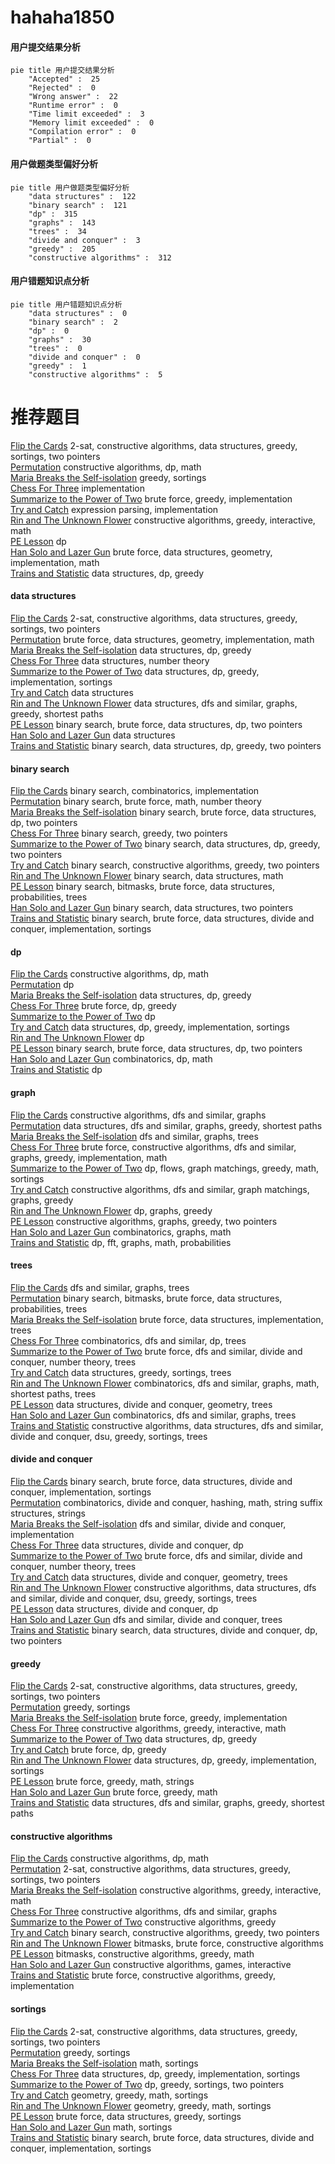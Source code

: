 # hahaha1850
<!-- tabs:start -->
#### **用户提交结果分析**

```mermaid
pie title 用户提交结果分析
    "Accepted" :  25
    "Rejected" :  0
    "Wrong answer" :  22
    "Runtime error" :  0
    "Time limit exceeded" :  3
    "Memory limit exceeded" :  0
    "Compilation error" :  0
    "Partial" :  0
```
#### **用户做题类型偏好分析**

```mermaid
pie title 用户做题类型偏好分析
    "data structures" :  122
    "binary search" :  121
    "dp" :  315
    "graphs" :  143
    "trees" :  34
    "divide and conquer" :  3
    "greedy" :  205
    "constructive algorithms" :  312
```
#### **用户错题知识点分析**

```mermaid
pie title 用户错题知识点分析
    "data structures" :  0
    "binary search" :  2
    "dp" :  0
    "graphs" :  30
    "trees" :  0
    "divide and conquer" :  0
    "greedy" :  1
    "constructive algorithms" :  5
```
<!-- tabs:end -->
# 推荐题目
[Flip the Cards](http://codeforces.com/problemset/problem/1503/D)		2-sat,
                        constructive algorithms,
                        data structures,
                        greedy,
                        sortings,
                        two pointers		  
[Permutation](http://codeforces.com/problemset/problem/359/B)		constructive algorithms,
                        dp,
                        math		  
[Maria Breaks the Self-isolation](http://codeforces.com/problemset/problem/1358/B)		greedy,
                        sortings		  
[Chess For Three](http://codeforces.com/problemset/problem/893/A)		implementation		  
[Summarize to the Power of Two](http://codeforces.com/problemset/problem/1005/C)		brute force,
                        greedy,
                        implementation		  
[Try and Catch](http://codeforces.com/problemset/problem/195/C)		expression parsing,
                        implementation		  
[Rin and The Unknown Flower](http://codeforces.com/problemset/problem/1292/E)		constructive algorithms,
                        greedy,
                        interactive,
                        math		  
[PE Lesson](http://codeforces.com/problemset/problem/316/D2)		dp		  
[Han Solo and Lazer Gun](http://codeforces.com/problemset/problem/514/B)		brute force,
                        data structures,
                        geometry,
                        implementation,
                        math		  
[Trains and Statistic](http://codeforces.com/problemset/problem/675/E)		data structures,
                        dp,
                        greedy		  
<!-- tabs:start -->
#### **data structures**
[Flip the Cards](http://codeforces.com/problemset/problem/1503/D)		2-sat,
                        constructive algorithms,
                        data structures,
                        greedy,
                        sortings,
                        two pointers		  
[Permutation](http://codeforces.com/problemset/problem/514/B)		brute force,
                        data structures,
                        geometry,
                        implementation,
                        math		  
[Maria Breaks the Self-isolation](http://codeforces.com/problemset/problem/675/E)		data structures,
                        dp,
                        greedy		  
[Chess For Three](http://codeforces.com/problemset/problem/870/F)		data structures,
                        number theory		  
[Summarize to the Power of Two](http://codeforces.com/problemset/problem/527/D)		data structures,
                        dp,
                        greedy,
                        implementation,
                        sortings		  
[Try and Catch](http://codeforces.com/problemset/problem/853/C)		data structures		  
[Rin and The Unknown Flower](http://codeforces.com/problemset/problem/1106/D)		data structures,
                        dfs and similar,
                        graphs,
                        greedy,
                        shortest paths		  
[PE Lesson](http://codeforces.com/problemset/problem/466/C)		binary search,
                        brute force,
                        data structures,
                        dp,
                        two pointers		  
[Han Solo and Lazer Gun](https://codeforces.com/contest/674/problem/G)		data structures		  
[Trains and Statistic](http://codeforces.com/problemset/problem/1492/C)		binary search,
                        data structures,
                        dp,
                        greedy,
                        two pointers		  
#### **binary search**
[Flip the Cards](http://codeforces.com/problemset/problem/501/E)		binary search,
                        combinatorics,
                        implementation		  
[Permutation](http://codeforces.com/problemset/problem/1487/D)		binary search,
                        brute force,
                        math,
                        number theory		  
[Maria Breaks the Self-isolation](http://codeforces.com/problemset/problem/466/C)		binary search,
                        brute force,
                        data structures,
                        dp,
                        two pointers		  
[Chess For Three](http://codeforces.com/problemset/problem/609/D)		binary search,
                        greedy,
                        two pointers		  
[Summarize to the Power of Two](http://codeforces.com/problemset/problem/1492/C)		binary search,
                        data structures,
                        dp,
                        greedy,
                        two pointers		  
[Try and Catch](http://codeforces.com/problemset/problem/1463/D)		binary search,
                        constructive algorithms,
                        greedy,
                        two pointers		  
[Rin and The Unknown Flower](http://codeforces.com/problemset/problem/1490/G)		binary search,
                        data structures,
                        math		  
[PE Lesson](http://codeforces.com/problemset/problem/1479/D)		binary search,
                        bitmasks,
                        brute force,
                        data structures,
                        probabilities,
                        trees		  
[Han Solo and Lazer Gun](http://codeforces.com/problemset/problem/1436/E)		binary search,
                        data structures,
                        two pointers		  
[Trains and Statistic](http://codeforces.com/problemset/problem/1461/D)		binary search,
                        brute force,
                        data structures,
                        divide and conquer,
                        implementation,
                        sortings		  
#### **dp**
[Flip the Cards](http://codeforces.com/problemset/problem/359/B)		constructive algorithms,
                        dp,
                        math		  
[Permutation](http://codeforces.com/problemset/problem/316/D2)		dp		  
[Maria Breaks the Self-isolation](http://codeforces.com/problemset/problem/675/E)		data structures,
                        dp,
                        greedy		  
[Chess For Three](http://codeforces.com/problemset/problem/662/E)		brute force,
                        dp,
                        greedy		  
[Summarize to the Power of Two](http://codeforces.com/problemset/problem/366/C)		dp		  
[Try and Catch](http://codeforces.com/problemset/problem/527/D)		data structures,
                        dp,
                        greedy,
                        implementation,
                        sortings		  
[Rin and The Unknown Flower](http://codeforces.com/problemset/problem/301/E)		dp		  
[PE Lesson](http://codeforces.com/problemset/problem/466/C)		binary search,
                        brute force,
                        data structures,
                        dp,
                        two pointers		  
[Han Solo and Lazer Gun](http://codeforces.com/problemset/problem/1091/D)		combinatorics,
                        dp,
                        math		  
[Trains and Statistic](http://codeforces.com/problemset/problem/176/B)		dp		  
#### **graph**
[Flip the Cards](http://codeforces.com/problemset/problem/1385/E)		constructive algorithms,
                        dfs and similar,
                        graphs		  
[Permutation](http://codeforces.com/problemset/problem/1106/D)		data structures,
                        dfs and similar,
                        graphs,
                        greedy,
                        shortest paths		  
[Maria Breaks the Self-isolation](http://codeforces.com/problemset/problem/862/B)		dfs and similar,
                        graphs,
                        trees		  
[Chess For Three](http://codeforces.com/problemset/problem/1487/C)		brute force,
                        constructive algorithms,
                        dfs and similar,
                        graphs,
                        greedy,
                        implementation,
                        math		  
[Summarize to the Power of Two](http://codeforces.com/problemset/problem/1437/C)		dp,
                        flows,
                        graph matchings,
                        greedy,
                        math,
                        sortings		  
[Try and Catch](http://codeforces.com/problemset/problem/1470/D)		constructive algorithms,
                        dfs and similar,
                        graph matchings,
                        graphs,
                        greedy		  
[Rin and The Unknown Flower](http://codeforces.com/problemset/problem/1476/C)		dp,
                        graphs,
                        greedy		  
[PE Lesson](http://codeforces.com/problemset/problem/1304/D)		constructive algorithms,
                        graphs,
                        greedy,
                        two pointers		  
[Han Solo and Lazer Gun](http://codeforces.com/problemset/problem/1475/C)		combinatorics,
                        graphs,
                        math		  
[Trains and Statistic](http://codeforces.com/problemset/problem/553/E)		dp,
                        fft,
                        graphs,
                        math,
                        probabilities		  
#### **trees**
[Flip the Cards](http://codeforces.com/problemset/problem/862/B)		dfs and similar,
                        graphs,
                        trees		  
[Permutation](http://codeforces.com/problemset/problem/1479/D)		binary search,
                        bitmasks,
                        brute force,
                        data structures,
                        probabilities,
                        trees		  
[Maria Breaks the Self-isolation](http://codeforces.com/problemset/problem/1511/C)		brute force,
                        data structures,
                        implementation,
                        trees		  
[Chess For Three](http://codeforces.com/problemset/problem/1499/F)		combinatorics,
                        dfs and similar,
                        dp,
                        trees		  
[Summarize to the Power of Two](http://codeforces.com/problemset/problem/1491/E)		brute force,
                        dfs and similar,
                        divide and conquer,
                        number theory,
                        trees		  
[Try and Catch](http://codeforces.com/problemset/problem/1466/D)		data structures,
                        greedy,
                        sortings,
                        trees		  
[Rin and The Unknown Flower](http://codeforces.com/problemset/problem/1495/D)		combinatorics,
                        dfs and similar,
                        graphs,
                        math,
                        shortest paths,
                        trees		  
[PE Lesson](http://codeforces.com/problemset/problem/1303/G)		data structures,
                        divide and conquer,
                        geometry,
                        trees		  
[Han Solo and Lazer Gun](http://codeforces.com/problemset/problem/1454/E)		combinatorics,
                        dfs and similar,
                        graphs,
                        trees		  
[Trains and Statistic](http://codeforces.com/problemset/problem/1494/D)		constructive algorithms,
                        data structures,
                        dfs and similar,
                        divide and conquer,
                        dsu,
                        greedy,
                        sortings,
                        trees		  
#### **divide and conquer**
[Flip the Cards](http://codeforces.com/problemset/problem/1461/D)		binary search,
                        brute force,
                        data structures,
                        divide and conquer,
                        implementation,
                        sortings		  
[Permutation](http://codeforces.com/problemset/problem/1466/G)		combinatorics,
                        divide and conquer,
                        hashing,
                        math,
                        string suffix structures,
                        strings		  
[Maria Breaks the Self-isolation](http://codeforces.com/problemset/problem/1490/D)		dfs and similar,
                        divide and conquer,
                        implementation		  
[Chess For Three](https://codeforces.com/contest/1483/problem/C)		data structures,
                        divide and conquer,
                        dp		  
[Summarize to the Power of Two](http://codeforces.com/problemset/problem/1491/E)		brute force,
                        dfs and similar,
                        divide and conquer,
                        number theory,
                        trees		  
[Try and Catch](http://codeforces.com/problemset/problem/1303/G)		data structures,
                        divide and conquer,
                        geometry,
                        trees		  
[Rin and The Unknown Flower](http://codeforces.com/problemset/problem/1494/D)		constructive algorithms,
                        data structures,
                        dfs and similar,
                        divide and conquer,
                        dsu,
                        greedy,
                        sortings,
                        trees		  
[PE Lesson](http://codeforces.com/problemset/problem/1482/E)		data structures,
                        divide and conquer,
                        dp		  
[Han Solo and Lazer Gun](http://codeforces.com/problemset/problem/566/C)		dfs and similar,
                        divide and conquer,
                        trees		  
[Trains and Statistic](http://codeforces.com/problemset/problem/1428/F)		binary search,
                        data structures,
                        divide and conquer,
                        dp,
                        two pointers		  
#### **greedy**
[Flip the Cards](http://codeforces.com/problemset/problem/1503/D)		2-sat,
                        constructive algorithms,
                        data structures,
                        greedy,
                        sortings,
                        two pointers		  
[Permutation](http://codeforces.com/problemset/problem/1358/B)		greedy,
                        sortings		  
[Maria Breaks the Self-isolation](http://codeforces.com/problemset/problem/1005/C)		brute force,
                        greedy,
                        implementation		  
[Chess For Three](http://codeforces.com/problemset/problem/1292/E)		constructive algorithms,
                        greedy,
                        interactive,
                        math		  
[Summarize to the Power of Two](http://codeforces.com/problemset/problem/675/E)		data structures,
                        dp,
                        greedy		  
[Try and Catch](http://codeforces.com/problemset/problem/662/E)		brute force,
                        dp,
                        greedy		  
[Rin and The Unknown Flower](http://codeforces.com/problemset/problem/527/D)		data structures,
                        dp,
                        greedy,
                        implementation,
                        sortings		  
[PE Lesson](http://codeforces.com/problemset/problem/1138/B)		brute force,
                        greedy,
                        math,
                        strings		  
[Han Solo and Lazer Gun](http://codeforces.com/problemset/problem/1236/A)		brute force,
                        greedy,
                        math		  
[Trains and Statistic](http://codeforces.com/problemset/problem/1106/D)		data structures,
                        dfs and similar,
                        graphs,
                        greedy,
                        shortest paths		  
#### **constructive algorithms**
[Flip the Cards](http://codeforces.com/problemset/problem/359/B)		constructive algorithms,
                        dp,
                        math		  
[Permutation](http://codeforces.com/problemset/problem/1503/D)		2-sat,
                        constructive algorithms,
                        data structures,
                        greedy,
                        sortings,
                        two pointers		  
[Maria Breaks the Self-isolation](http://codeforces.com/problemset/problem/1292/E)		constructive algorithms,
                        greedy,
                        interactive,
                        math		  
[Chess For Three](http://codeforces.com/problemset/problem/1385/E)		constructive algorithms,
                        dfs and similar,
                        graphs		  
[Summarize to the Power of Two](http://codeforces.com/problemset/problem/1493/A)		constructive algorithms,
                        greedy		  
[Try and Catch](http://codeforces.com/problemset/problem/1463/D)		binary search,
                        constructive algorithms,
                        greedy,
                        two pointers		  
[Rin and The Unknown Flower](https://codeforces.com/contest/1456/problem/B)		bitmasks,
                        brute force,
                        constructive algorithms		  
[PE Lesson](http://codeforces.com/problemset/problem/1492/D)		bitmasks,
                        constructive algorithms,
                        greedy,
                        math		  
[Han Solo and Lazer Gun](https://codeforces.com/contest/1504/problem/D)		constructive algorithms,
                        games,
                        interactive		  
[Trains and Statistic](https://codeforces.com/contest/1483/problem/A)		brute force,
                        constructive algorithms,
                        greedy,
                        implementation		  
#### **sortings**
[Flip the Cards](http://codeforces.com/problemset/problem/1503/D)		2-sat,
                        constructive algorithms,
                        data structures,
                        greedy,
                        sortings,
                        two pointers		  
[Permutation](http://codeforces.com/problemset/problem/1358/B)		greedy,
                        sortings		  
[Maria Breaks the Self-isolation](http://codeforces.com/problemset/problem/967/B)		math,
                        sortings		  
[Chess For Three](http://codeforces.com/problemset/problem/527/D)		data structures,
                        dp,
                        greedy,
                        implementation,
                        sortings		  
[Summarize to the Power of Two](http://codeforces.com/problemset/problem/1394/A)		dp,
                        greedy,
                        sortings,
                        two pointers		  
[Try and Catch](https://codeforces.com/contest/1496/problem/C)		geometry,
                        greedy,
                        math,
                        sortings		  
[Rin and The Unknown Flower](http://codeforces.com/problemset/problem/1495/A)		geometry,
                        greedy,
                        math,
                        sortings		  
[PE Lesson](http://codeforces.com/problemset/problem/1497/A)		brute force,
                        data structures,
                        greedy,
                        sortings		  
[Han Solo and Lazer Gun](http://codeforces.com/problemset/problem/1427/A)		math,
                        sortings		  
[Trains and Statistic](http://codeforces.com/problemset/problem/1461/D)		binary search,
                        brute force,
                        data structures,
                        divide and conquer,
                        implementation,
                        sortings		  
<!-- tabs:end -->
